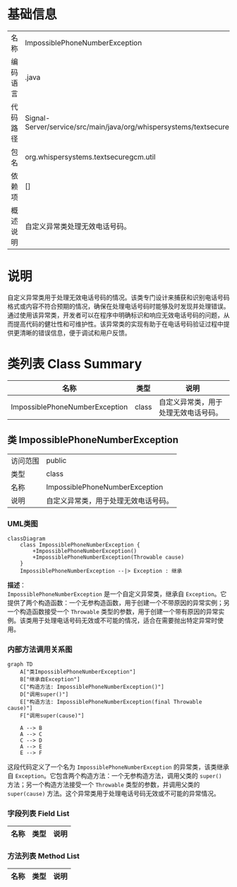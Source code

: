 # 基础信息

|      |      |
|------|------|
| 名称 | ImpossiblePhoneNumberException |
| 编码语言 | .java |
| 代码路径 | Signal-Server/service/src/main/java/org/whispersystems/textsecuregcm/util/ImpossiblePhoneNumberException.java |
| 包名 | org.whispersystems.textsecuregcm.util |
| 依赖项 | [] |
| 概述说明 | 自定义异常类处理无效电话号码。 |

# 说明

自定义异常类用于处理无效电话号码的情况。该类专门设计来捕获和识别电话号码格式或内容不符合预期的情况，确保在处理电话号码时能够及时发现并处理错误。通过使用该异常类，开发者可以在程序中明确标识和响应无效电话号码的问题，从而提高代码的健壮性和可维护性。该异常类的实现有助于在电话号码验证过程中提供更清晰的错误信息，便于调试和用户反馈。

# 类列表 Class Summary

| 名称   | 类型  | 说明 |
|-------|------|-------------|
| ImpossiblePhoneNumberException | class | 自定义异常类，用于处理无效电话号码。 |



## 类 ImpossiblePhoneNumberException

|      |      |
|------|------|
| 访问范围 | public |
| 类型 | class |
| 名称 | ImpossiblePhoneNumberException |
| 说明 | 自定义异常类，用于处理无效电话号码。 |


### UML类图

```mermaid
classDiagram
    class ImpossiblePhoneNumberException {
        +ImpossiblePhoneNumberException()
        +ImpossiblePhoneNumberException(Throwable cause)
    }
    ImpossiblePhoneNumberException --|> Exception : 继承
```

**描述**：  
`ImpossiblePhoneNumberException` 是一个自定义异常类，继承自 `Exception`。它提供了两个构造函数：一个无参构造函数，用于创建一个不带原因的异常实例；另一个构造函数接受一个 `Throwable` 类型的参数，用于创建一个带有原因的异常实例。该类用于处理电话号码无效或不可能的情况，适合在需要抛出特定异常时使用。


### 内部方法调用关系图

```mermaid
graph TD
    A["类ImpossiblePhoneNumberException"]
    B["继承自Exception"]
    C["构造方法: ImpossiblePhoneNumberException()"]
    D["调用super()"]
    E["构造方法: ImpossiblePhoneNumberException(final Throwable cause)"]
    F["调用super(cause)"]

    A --> B
    A --> C
    C --> D
    A --> E
    E --> F
```

这段代码定义了一个名为 `ImpossiblePhoneNumberException` 的异常类，该类继承自 `Exception`。它包含两个构造方法：一个无参构造方法，调用父类的 `super()` 方法；另一个构造方法接受一个 `Throwable` 类型的参数，并调用父类的 `super(cause)` 方法。这个异常类用于处理电话号码无效或不可能的异常情况。

### 字段列表 Field List

| 名称  | 类型  | 说明 |
|-------|-------|------|

### 方法列表 Method List

| 名称  | 类型  | 说明 |
|-------|-------|------|




